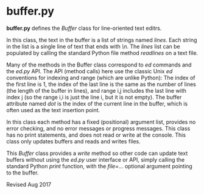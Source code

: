 
buffer.py
=========

**buffer.py** defines the *Buffer* class for line-oriented text editrs.

In this class, the text in the buffer is a list of strings
named *lines*.  Each string in the list is a single line of text that
ends with *\n*.  The *lines* list can be populated by calling the
standard Python file method *readlines* on a text file.

Many of the methods in the Buffer class correspond to *ed* commands and
the *ed.py* API.  The API (method calls) here use the classic Unix *ed*
conventions for indexing and range (which are unlike Python): The
index of the first line is 1, the index of the last line is the same
as the number of lines (the length of the buffer in lines), and range
i,j includes the last line with index j (so the range i,i is just the
line i, but it is not empty).  The buffer attribute named *dot* is the
index of the current line in the buffer, which is often used as the
text insertion point.

In this class each method has a fixed (positional) argument list,
provides no error checking, and no error messages or progress
messages.  This class has no print statements, and does not read or
write at the console.  This class only updates buffers and reads and
writes files.

This *Buffer* class provides a *write* method so other code can update
text buffers without using the *ed.py* user interface or API, simply
calling the standard Python *print* function, with the *file=...* optional
argument pointing to the buffer.

Revised Aug 2017